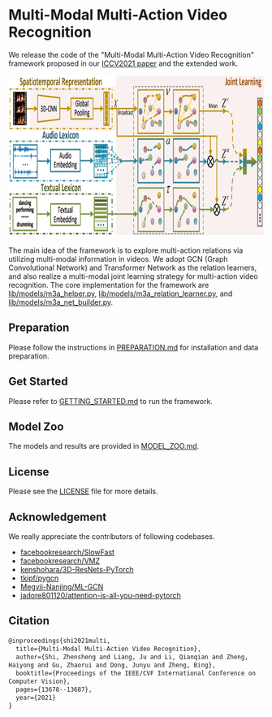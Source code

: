 # Multi-Modal Multi-Action Video Recognition

We release the code of the "Multi-Modal Multi-Action Video Recognition" framework proposed in our [ICCV2021 paper](https://openaccess.thecvf.com/content/ICCV2021/papers/Shi_Multi-Modal_Multi-Action_Video_Recognition_ICCV_2021_paper.pdf) and the extended work. 

<div align="center">
  <img src="./framework.png" height="320px"/> 
</div>

The main idea of the framework is to explore multi-action relations via utilizing multi-modal information in videos. We adopt GCN (Graph Convolutional Network) and Transformer Network as the relation learners, and also realize a multi-modal joint learning strategy for multi-action video recognition. The core implementation for the framework are [lib/models/m3a_helper.py](lib/models/m3a_helper.py), [lib/models/m3a_relation_learner.py](lib/models/m3a_relation_learner.py), and [lib/models/m3a_net_builder.py](lib/models/m3a_net_builder.py).

## Preparation
Please follow the instructions in [PREPARATION.md](PREPARATION.md) for installation and data preparation.

## Get Started
Please refer to [GETTING_STARTED.md](GETTING_STARTED.md) to run the framework.

## Model Zoo
The models and results are provided in [MODEL_ZOO.md](MODEL_ZOO.md).

## License
Please see the [LICENSE](LICENSE) file for more details.

## Acknowledgement
We really appreciate the contributors of following codebases.

- [facebookresearch/SlowFast](https://github.com/facebookresearch/SlowFast)
- [facebookresearch/VMZ](https://github.com/facebookresearch/VMZ)
- [kenshohara/3D-ResNets-PyTorch](https://github.com/kenshohara/3D-ResNets-PyTorch)
- [tkipf/pygcn](https://github.com/tkipf/pygcn)
- [Megvii-Nanjing/ML-GCN](https://github.com/Megvii-Nanjing/ML-GCN)
- [jadore801120/attention-is-all-you-need-pytorch](https://github.com/jadore801120/attention-is-all-you-need-pytorch)

## Citation

```
@inproceedings{shi2021multi,
  title={Multi-Modal Multi-Action Video Recognition},
  author={Shi, Zhensheng and Liang, Ju and Li, Qianqian and Zheng, Haiyong and Gu, Zhaorui and Dong, Junyu and Zheng, Bing},
  booktitle={Proceedings of the IEEE/CVF International Conference on Computer Vision},
  pages={13678--13687},
  year={2021}
}
```
